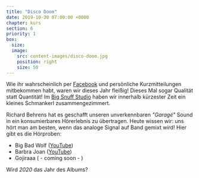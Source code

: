 ```yaml
---
title: "Disco Doom"
date: 2019-10-30 07:00:00 +0000
chapter: kurs
section: 6
priority: 1
box:
  size:
  image:
    src: content-images/disco-doom.jpg
    position: right
    size: 50
---
```

Wie ihr wahrscheinlich per [Facebook](https://www.facebook.com/deafflow) und persönliche Kurzmitteilungen mitbekommen habt, waren wir dieses Jahr fleißig!
Dieses Mal sogar Qualität statt Quantität!
Im [Big Snuff Studio](https://www.bigsnuffstudio.com/) haben wir innerhalb kürzester Zeit ein kleines Schmankerl zusammengezimmert.

Richard Behrens hat es geschafft unseren unverkennbaren _"Garagé"_ Sound in ein konsumierbares Hörerlebnis zu übertragen.
Heute wissen wir: uns hört man am besten, wenn das analoge Signal auf Band gemixt wird! Hier gibt es die Hörproben:

* Big Bad Wolf ([YouTube](https://www.youtube.com/watch?v=ET_fiMwics0))
* Barbra Joan ([YouTube](https://www.youtube.com/watch?v=xgEBHVtst3o))
* Gojiraaa ( - coming soon - )

Wird *2020* das Jahr des Albums?
